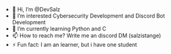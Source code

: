 - 👋 Hi, I’m @DevSalz
- 👀 I’m interested Cybersecurity Development and Discord Bot Development
- 🌱 I’m currently learning Python and C
- 📫 How to reach me? Write me an discord DM (salzistange)
- ⚡ Fun fact: I am an learner, but i have one student

<!---
DevSalz/DevSalz is a ✨ special ✨ repository because its `README.md` (this file) appears on your GitHub profile.
You can click the Preview link to take a look at your changes.
--->
